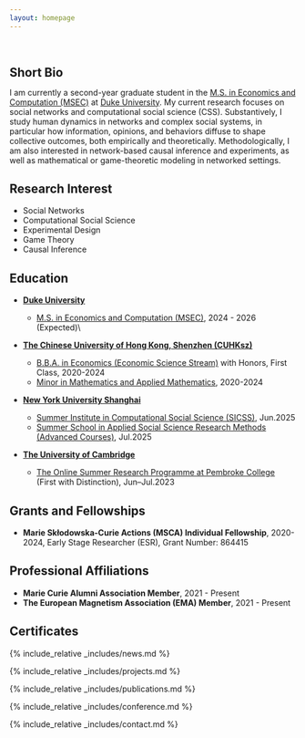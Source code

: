 ```yaml
---
layout: homepage
---
```


<h1 id="about-me"></h1>

<h2 style="margin: 60px 0px 10px;">Short Bio</h2>

I am currently a second-year graduate student in the [M.S. in Economics and Computation (MSEC)](https://econ.duke.edu/masters-programs/degree-programs/msec) at [Duke University](https://duke.edu/). My current research focuses on social networks and computational social science (CSS). Substantively, I study human dynamics in networks and complex social systems, in particular how information, opinions, and behaviors diffuse to shape collective outcomes, both empirically and theoretically. Methodologically, I am also interested in network-based causal inference and experiments, as well as mathematical or game-theoretic modeling in networked settings. 

## Research Interest

- Social Networks
- Computational Social Science
- Experimental Design
- Game Theory
- Causal Inference

## Education

<div id="education">
  
- [**Duke University**](https://duke.edu/)
  - [M.S. in Economics and Computation (MSEC)](https://econ.duke.edu/masters-programs/degree-programs/msec), 2024 - 2026 (Expected)\

- [**The Chinese University of Hong Kong, Shenzhen (CUHKsz)**](https://www.cuhk.edu.cn/en)
  - [B.B.A. in Economics (Economic Science Stream)](https://sme.cuhk.edu.cn/en/page/43) with Honors, First Class, 2020-2024
  - [Minor in Mathematics and Applied Mathematics](https://registry.cuhk.edu.cn/en/page/243), 2020-2024

- [**New York University Shanghai**](https://shanghai.nyu.edu/)
  - [Summer Institute in Computational Social Science (SICSS)](https://sicss.io/2025/nyu-shanghai/), Jun.2025
  - [Summer School in Applied Social Science Research Methods (Advanced Courses)](https://caser.shanghai.nyu.edu/training/2025-summer-school-methods/), Jul.2025

- [**The University of Cambridge**](https://www.cam.ac.uk/)
  - [The Online Summer Research Programme at Pembroke College](https://www.pem.cam.ac.uk/international-programmes/online-summer-research-programme) (First with Distinction), Jun–Jul.2023

</div>

## Grants and Fellowships
- **Marie Skłodowska-Curie Actions (MSCA) Individual Fellowship**, 2020-2024, Early Stage Researcher (ESR), Grant Number: 864415

## Professional Affiliations
- **Marie Curie Alumni Association Member**, 2021 - Present
- **The European Magnetism Association (EMA) Member**, 2021 - Present

## Certificates

<div data-iframe-width="150" data-iframe-height="270" data-share-badge-id="343635de-7d0f-43ea-922d-432566a4b1e5" data-share-badge-host="https://www.credly.com"></div><script type="text/javascript" async src="//cdn.credly.com/assets/utilities/embed.js"></script>

{% include_relative _includes/news.md %}

{% include_relative _includes/projects.md %}

{% include_relative _includes/publications.md %}

{% include_relative _includes/conference.md %}

{% include_relative _includes/contact.md %}
